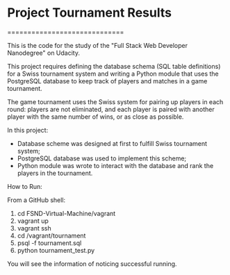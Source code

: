 # Project Tournament Results
=============================

This is the code for the study of the "Full Stack Web Developer Nanodegree" on Udacity.

This project requires defining the database schema (SQL table definitions) for a Swiss tournament system and writing a Python module that uses the PostgreSQL database to keep track of players and matches in a game tournament.

The game tournament uses the Swiss system for pairing up players in each round: players are not eliminated, and each player is paired with another player with the same number of wins, or as close as possible.


In this project:

- Database scheme was designed at first to fulfill Swiss tournament system; 
- PostgreSQL database was used to implement this scheme; 
- Python module was wrote to interact with the database and rank the players in the tournament.

How to Run:


From a GitHub shell:
 1. cd FSND-Virtual-Machine/vagrant
 2. vagrant up 
 3. vagrant ssh 
 4. cd /vagrant/tournament
 5. psql -f tournament.sql 
 6. python tournament_test.py

You will see the information of noticing successful running.


